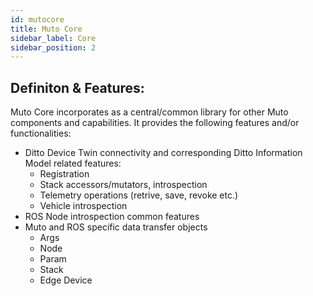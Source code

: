 ```yaml
---
id: mutocore
title: Muto Core
sidebar_label: Core
sidebar_position: 2
---
```


## Definiton & Features: 

Muto Core incorporates as a central/common library for other Muto components and capabilities. It provides the following features and/or functionalities:
- Ditto Device Twin connectivity and corresponding Ditto Information Model related features:
    - Registration
    - Stack accessors/mutators, introspection
    - Telemetry operations (retrive, save, revoke etc.)
    - Vehicle introspection
- ROS Node introspection common features
- Muto and ROS specific data transfer objects
    - Args
    - Node
    - Param
    - Stack
    - Edge Device
